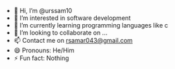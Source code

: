 - 👋 Hi, I’m @urssam10
- 👀 I’m interested in software development
- 🌱 I’m currently learning programming languages like c
- 💞️ I’m looking to collaborate on ...
- 📫 Contact me on rsamar043@gmail.com
- 😄 Pronouns: He/Him
- ⚡ Fun fact: Nothing
<!---
urssam10/urssam10 is a ✨ special ✨ repository because its `README.md` (this file) appears on your GitHub profile.
You can click the Preview link to take a look at your changes.
--->
